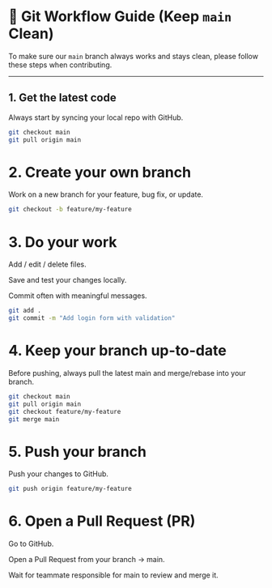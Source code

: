 # 🌱 Git Workflow Guide (Keep `main` Clean)

To make sure our `main` branch always works and stays clean, please follow these steps when contributing.  

---

## 1. Get the latest code
Always start by syncing your local repo with GitHub.  

```bash
git checkout main
git pull origin main
```

# 2. Create your own branch

Work on a new branch for your feature, bug fix, or update.

```bash
git checkout -b feature/my-feature
```

# 3. Do your work

Add / edit / delete files.

Save and test your changes locally.

Commit often with meaningful messages.

```bash
git add .
git commit -m "Add login form with validation"
```

# 4. Keep your branch up-to-date

Before pushing, always pull the latest main and merge/rebase into your branch.

```bash
git checkout main
git pull origin main
git checkout feature/my-feature
git merge main
```

# 5. Push your branch

Push your changes to GitHub.

```bash
git push origin feature/my-feature
```

# 6. Open a Pull Request (PR)

Go to GitHub.

Open a Pull Request from your branch → main.

Wait for teammate responsible for main to review and merge it.



